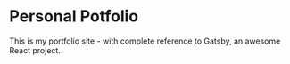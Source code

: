 # Personal Potfolio
This is my portfolio site - with complete reference to Gatsby, an awesome React project.
